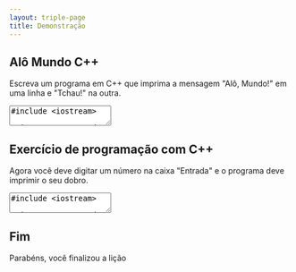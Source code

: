 ```yaml
---
layout: triple-page
title: Demonstração
---
```


## Alô Mundo C++

Escreva um programa em C++ que imprima a mensagem "Alô, Mundo!" em uma linha e "Tchau!" na outra.

<textarea class="code lang-cpp">
#include &lt;iostream&gt;

using namespace std;

int main() {
  cout &lt;&lt; "Alô, Mundo!" &lt;&lt; endl;
  cout &lt;&lt; "Tchau!" &lt;&lt; endl;
  return 0;
}</textarea>

## Exercício de programação com C++

Agora você deve digitar um número na caixa "Entrada" e o programa deve imprimir o seu dobro.

<textarea class="code lang-cpp">
#include &lt;iostream&gt;

using namespace std;

int main() {
  int x;
  cin >> x; 
  cout &lt;&lt; "O dobro é " &lt;&lt; (x * 2) &lt;&lt; endl;
  return 0;
}</textarea>

## Fim

Parabéns, você finalizou a lição

